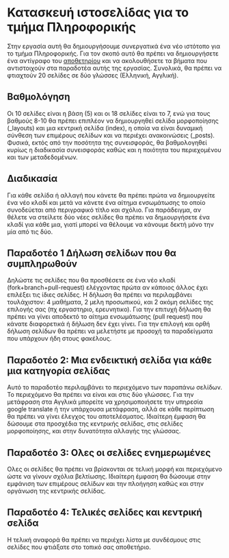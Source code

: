 # Κατασκευή ιστοσελίδας για το τμήμα Πληροφορικής
Στην εργασία αυτή θα δημιουργήσουμε συνεργατικά ένα νέο ιστότοπο για το τμήμα Πληροφορικής. Για τον σκοπό αυτό θα πρέπει να δημιουργήσετε ένα αντίγραφο του [αποθετηρίου](https://github.com/ioniodi/site1) και να ακολουθήσετε τα βήματα που αντιστοιχούν στα παραδοτέα αυτής της εργασίας. Συνολικά, θα πρέπει να φτιαχτούν 20 σελίδες σε δύο γλώσσες (Ελληνική, Αγγλική). 

## Βαθμολόγηση
Οι 10 σελίδες είναι η βάση (5) και οι 18 σελίδες είναι το 7, ενώ για τους βαθμούς 8-10 θα πρέπει επιπλέον να δημιουργηθεί σελίδα μορφοποίησης (_layouts) και μια κεντρική σελίδα (index), η οποία να είναι δυναμική σύνθεση των επιμέρους σελίδων και να περιέχει ανακοινώσεις (_posts). Φυσικά, εκτός από την ποσότητα της συνεισφοράς, θα βαθμολογηθεί κυρίως η διαδικασία συνεισφοράς καθώς και η ποιότητα του περιεχομένου και των μεταδεδομένων.

## Διαδικασία
Για κάθε σελίδα ή αλλαγή που κάνετε θα πρέπει πρώτα να δημιουργείτε ένα νέο κλαδί και μετά να κάνετε ένα αίτημα ενσωμάτωσης το οποίο συνοδεύεται από περιγραφικό τίτλο και σχόλιο. Για παράδειγμα, αν θέλετε να στείλετε δύο νέες σελίδες θα πρέπει να δημιουργήσετε ένα κλαδί για κάθε μια, γιατί μπορεί να θέλουμε να κάνουμε δεκτή μόνο την μία από τις δύο. 

## Παραδοτέο 1 Δήλωση σελίδων που θα συμπληρωθούν
Δηλώστε τις σελίδες που θα προσθέσετε σε ένα νέο κλαδί (fork+branch+pull-request) ελέγχοντας πρώτα αν κάποιος άλλος έχει επιλέξει τις ίδιες σελίδες. Η δήλωση θα πρέπει να περιλαμβάνει τουλάχιστον: 4 μαθήματα, 2 μελη προσωπικού, και 2 ακόμη σελίδες της επιλογής σας (πχ εργαστηριο, ερευνητικο). Για την επιτυχή δήλωση θα πρέπει να γίνει αποδεκτό το αίτημα ενσωμάτωσης (pull request) που κάνατε διαφορετικά ή δήλωση δεν έχει γίνει. Για την επιλογή και ορθή δήλωση σελίδων θα πρέπει να μελετήστε με προσοχή τα παραδείγματα που υπάρχουν ήδη στους φακέλους.

## Παραδοτέο 2: Μια ενδεικτική σελίδα για κάθε μια κατηγορία σελίδας
Αυτό το παραδοτέο περιλαμβάνει το περιεχόμενο των παραπάνω σελίδων. Το περιεχόμενο θα πρέπει να είναι και στις δύο γλώσσες. Για την μετάφραση στα Αγγλικά μπορείτε να χρησιμοποιήσετε την υπηρεσία google translate ή την υπάρχουσα μετάφραση, αλλά σε κάθε περίπτωση θα πρέπει να γίνει έλεγχος του αποτελέσματος. Ιδιαίτερη έμφαση θα δώσουμε στα προσχέδια της κεντρικής σελίδας, στις σελίδες μορφοποίησης, και στην δυνατότητα αλλαγής της γλώσσας. 

## Παραδοτέο 3: Ολες οι σελίδες ενημερωμένες
Ολες οι σελίδες θα πρέπει να βρίσκονται σε τελική μορφή και περιεχόμενο ώστε να γίνουν σχόλια βελτίωσης. Ιδιαίτερη έμφαση θα δώσουμε στην εμφάνιση των επιμέρους σελίδων και την πλοήγηση καθώς και στην οργάνωση της κεντρικής σελίδας.

## Παραδοτέο 4: Τελικές σελίδες και κεντρική σελίδα
Η τελική αναφορά θα πρέπει να περιέχει λίστα με συνδέσμους στις σελίδες που φτιάξατε στο τοπικό σας αποθετήριο.
